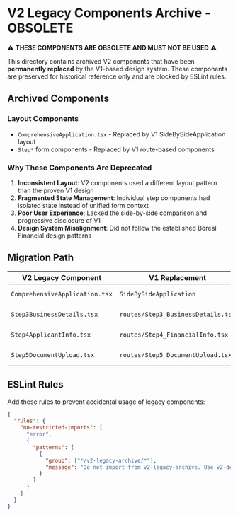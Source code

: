 # V2 Legacy Components Archive - OBSOLETE

⚠️ **THESE COMPONENTS ARE OBSOLETE AND MUST NOT BE USED** ⚠️

This directory contains archived V2 components that have been **permanently replaced** by the V1-based design system. These components are preserved for historical reference only and are blocked by ESLint rules.

## Archived Components

### Layout Components
- `ComprehensiveApplication.tsx` - Replaced by V1 SideBySideApplication layout
- `Step*` form components - Replaced by V1 route-based components

### Why These Components Are Deprecated

1. **Inconsistent Layout**: V2 components used a different layout pattern than the proven V1 design
2. **Fragmented State Management**: Individual step components had isolated state instead of unified form context
3. **Poor User Experience**: Lacked the side-by-side comparison and progressive disclosure of V1
4. **Design System Misalignment**: Did not follow the established Boreal Financial design patterns

## Migration Path

| V2 Legacy Component | V1 Replacement | Status |
|-------------------|----------------|--------|
| `ComprehensiveApplication.tsx` | `SideBySideApplication` | ✅ Replaced |
| `Step3BusinessDetails.tsx` | `routes/Step3_BusinessDetails.tsx` | ✅ Replaced |
| `Step4ApplicantInfo.tsx` | `routes/Step4_FinancialInfo.tsx` | ✅ Replaced |
| `Step5DocumentUpload.tsx` | `routes/Step5_DocumentUpload.tsx` | ✅ Replaced |

## ESLint Rules

Add these rules to prevent accidental usage of legacy components:

```json
{
  "rules": {
    "no-restricted-imports": [
      "error",
      {
        "patterns": [
          {
            "group": ["*/v2-legacy-archive/*"],
            "message": "Do not import from v2-legacy-archive. Use v2-design-system components instead."
          }
        ]
      }
    ]
  }
}
```